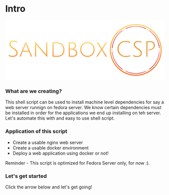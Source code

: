 # Intro

[![Alt text](./nested/images/website_logo_transparent_background.png)](https://sandboxcsp.com)

### What are we creating?
This shell script can be used to install machine level dependencies for say a web server runnign on fedora server. We know certain dependencies must be installed in order for the applications we end up installing on teh server. Let's automate this with and easy to use shell script. 

### Application of this script
- Create a usable nginx web server
- Create a usable docker environment
- Deploy a web application using docker or not!

Reminder - This script is optimized for Fedora Server only, for now :).

### Let's get started
Click the arrow below and let's get going!